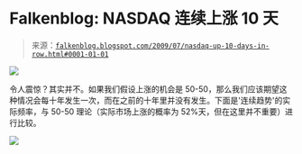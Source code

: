 <!--yml

category: 未分类

date: 2024-05-12 21:53:30

-->

# Falkenblog: NASDAQ 连续上涨 10 天

> 来源：[`falkenblog.blogspot.com/2009/07/nasdaq-up-10-days-in-row.html#0001-01-01`](http://falkenblog.blogspot.com/2009/07/nasdaq-up-10-days-in-row.html#0001-01-01)

![](https://blogger.googleusercontent.com/img/b/R29vZ2xl/AVvXsEj150lbLGocO0Q_0fdfWwSQ-eoG0tPT9W_-sybYTE45O_DThp55Qr3D9aQ3dutQOM_tm1W18YICxLjYG3aeiohhM_-bhnB8NlklIjhaRZe3Pa1yLrH7_C4JCFt0WnPWdyywOYgTWQ/s1600-h/qqq.bmp)

令人震惊？其实并不。如果我们假设上涨的机会是 50-50，那么我们应该期望这种情况会每十年发生一次，而在之前的十年里并没有发生。下面是'连续趋势'的实际频率，与 50-50 理论（实际市场上涨的概率为 52%天，但在这里并不重要）进行比较。

![](https://blogger.googleusercontent.com/img/b/R29vZ2xl/AVvXsEgqUqeuXsAt2b5pwj-Flh9Nz-otof4FAfsv3HaqVeZNkIwZ2uCrqsvrwJLvElhzXU2FwzLAvMmmdG0sppu8lWQztv5zzMA0yrn7zMyRxhnfmcRtuEDA1qF9X4E7_LDREZfxGDYqwA/s1600-h/run.jpg)
